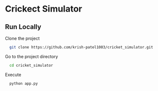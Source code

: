 
# Crickect Simulator



## Run Locally

Clone the project

```bash
  git clone https://github.com/krish-patel1003/cricket_simulator.git
```

Go to the project directory

```bash
  cd cricket_simulator
```

Execute

```bash
  python app.py
```


